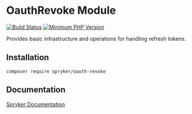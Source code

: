# OauthRevoke Module
[![Build Status](https://travis-ci.org/spryker/oauth-revoke.svg)](https://travis-ci.org/spryker/oauth-revoke)
[![Minimum PHP Version](https://img.shields.io/badge/php-%3E%3D%207.3-8892BF.svg)](https://php.net/)

Provides basic infrastructure and operations for handling refresh tokens.

## Installation

```
composer require spryker/oauth-revoke
```

## Documentation

[Spryker Documentation](https://academy.spryker.com/developing_with_spryker/module_guide/modules.html)

